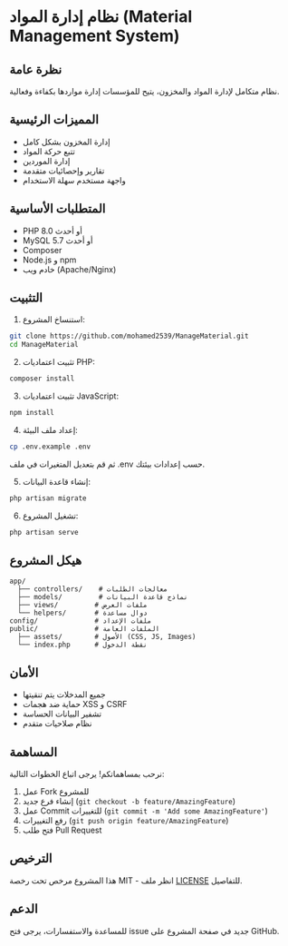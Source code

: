 # نظام إدارة المواد (Material Management System)

## نظرة عامة
نظام متكامل لإدارة المواد والمخزون، يتيح للمؤسسات إدارة مواردها بكفاءة وفعالية.

## المميزات الرئيسية
- إدارة المخزون بشكل كامل
- تتبع حركة المواد
- إدارة الموردين
- تقارير وإحصائيات متقدمة
- واجهة مستخدم سهلة الاستخدام

## المتطلبات الأساسية
- PHP 8.0 أو أحدث
- MySQL 5.7 أو أحدث
- Composer
- Node.js و npm
- خادم ويب (Apache/Nginx)

## التثبيت

1. استنساخ المشروع:
```bash
git clone https://github.com/mohamed2539/ManageMaterial.git
cd ManageMaterial
```

2. تثبيت اعتماديات PHP:
```bash
composer install
```

3. تثبيت اعتماديات JavaScript:
```bash
npm install
```

4. إعداد ملف البيئة:
```bash
cp .env.example .env
```
ثم قم بتعديل المتغيرات في ملف .env حسب إعدادات بيئتك.

5. إنشاء قاعدة البيانات:
```bash
php artisan migrate
```

6. تشغيل المشروع:
```bash
php artisan serve
```

## هيكل المشروع
```
app/
  ├── controllers/    # معالجات الطلبات
  ├── models/         # نماذج قاعدة البيانات
  ├── views/         # ملفات العرض
  └── helpers/       # دوال مساعدة
config/              # ملفات الإعداد
public/              # الملفات العامة
  ├── assets/        # الأصول (CSS, JS, Images)
  └── index.php      # نقطة الدخول
```

## الأمان
- جميع المدخلات يتم تنقيتها
- حماية ضد هجمات XSS و CSRF
- تشفير البيانات الحساسة
- نظام صلاحيات متقدم

## المساهمة
نرحب بمساهماتكم! يرجى اتباع الخطوات التالية:
1. عمل Fork للمشروع
2. إنشاء فرع جديد (`git checkout -b feature/AmazingFeature`)
3. عمل Commit للتغييرات (`git commit -m 'Add some AmazingFeature'`)
4. رفع التغييرات (`git push origin feature/AmazingFeature`)
5. فتح طلب Pull Request

## الترخيص
هذا المشروع مرخص تحت رخصة MIT - انظر ملف [LICENSE](LICENSE) للتفاصيل.

## الدعم
للمساعدة والاستفسارات، يرجى فتح issue جديد في صفحة المشروع على GitHub.
